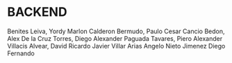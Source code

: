 # BACKEND
Benites Leiva, Yordy Marlon 
Calderon Bermudo, Paulo   Cesar
Cancio Bedon, Alex
De la Cruz Torres, Diego Alexander
Paguada Tavares, Piero Alexander
Villacis Alvear, David Ricardo Javier
Villar Arias Angelo
Nieto Jimenez Diego Fernando
